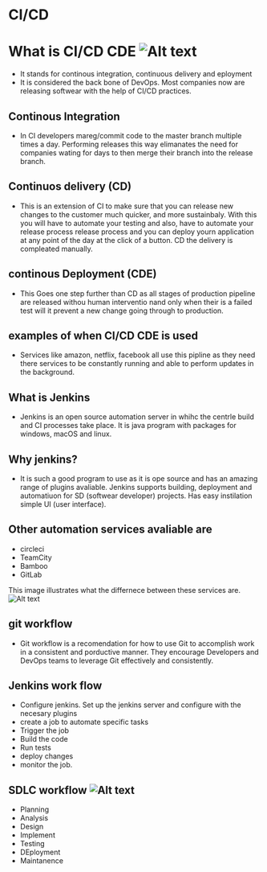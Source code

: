 # CI/CD
# What is CI/CD CDE ![Alt text](../Images/CI-CD.png)
- It stands for continous integration,  continuous delivery and eployment 
- It is considered the back bone of DevOps. Most companies now are releasing softwear with the help of CI/CD practices. 
## Continous Integration 
- In CI developers mareg/commit code to the master branch multiple times a day. Performing releases this way elimanates the need for companies wating for days to then merge their branch into the release branch. 
## Continuos delivery (CD)
- This is an extension of CI to make sure that you can release new changes to the customer much quicker, and more sustainbaly. With this you will have to automate your testing and also, have to automate your release process release process and you can deploy yourn application at any point of the day at the click of a button. CD the delivery is compleated manually. 
## continous Deployment (CDE)
- This Goes one step further than CD as all stages of production pipeline are released withou human interventio nand only when their is a failed test will it prevent a new change going through to production.

## examples of when CI/CD CDE is used 
- Services like amazon, netflix, facebook all use this pipline as they need there services to be constantly running and able to perform updates in the background. 
## What is Jenkins 
- Jenkins is an open source automation server in whihc the centrle build and CI processes take place. It is java program with packages for windows, macOS and linux. 
## Why jenkins?
- It is such a good program to use as it is ope source and has an amazing range of plugins avaliable. Jenkins supports building, deployment and automatiuon for SD (softwear developer) projects. Has easy instilation simple UI (user interface). 

## Other automation services avaliable are 
- circleci
- TeamCity
- Bamboo
- GitLab

This image illustrates what the differnece between these services are. 
![Alt text](../Images/Other-automation-services.webp)
## git workflow 
- Git workflow is a recomendation for how to use Git to accomplish work in a consistent and porductive manner. They encourage Developers and DevOps teams to leverage Git effectively and consistently.
## Jenkins work flow
- Configure jenkins. Set up the jenkins server and configure with the necesary plugins
- create a job to automate specific tasks 
- Trigger the job
- Build the code 
- Run tests
- deploy changes 
- monitor the job.
## SDLC workflow ![Alt text](../Images/SDLC-WORKflow.png)
- Planning 
- Analysis 
- Design 
- Implement 
- Testing 
- DEployment 
- Maintanence 

